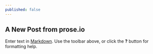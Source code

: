 ```yaml
---
published: false
---
```


## A New Post from prose.io

Enter text in [Markdown](http://daringfireball.net/projects/markdown/). Use the toolbar above, or click the **?** button for formatting help.
